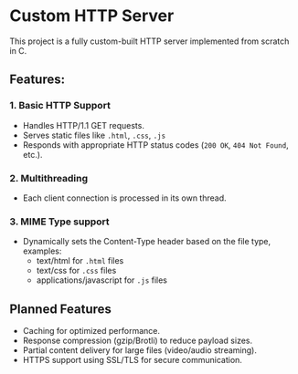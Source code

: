 # Custom HTTP Server
This project is a fully custom-built HTTP server implemented from scratch in C.

## Features:

### 1. Basic HTTP Support
- Handles HTTP/1.1 GET requests.
- Serves static files like `.html`, `.css`, `.js`
- Responds with appropriate HTTP status codes (`200 OK`, `404 Not Found`, etc.).

### 2. Multithreading
- Each client connection is processed in its own thread.

### 3. MIME Type support
- Dynamically sets the Content-Type header based on the file type, examples:
    - text/html for `.html` files
    - text/css for `.css` files
    - applications/javascript for `.js` files
## Planned Features
- Caching for optimized performance.
- Response compression (gzip/Brotli) to reduce payload sizes.
- Partial content delivery for large files (video/audio streaming).
- HTTPS support using SSL/TLS for secure communication.